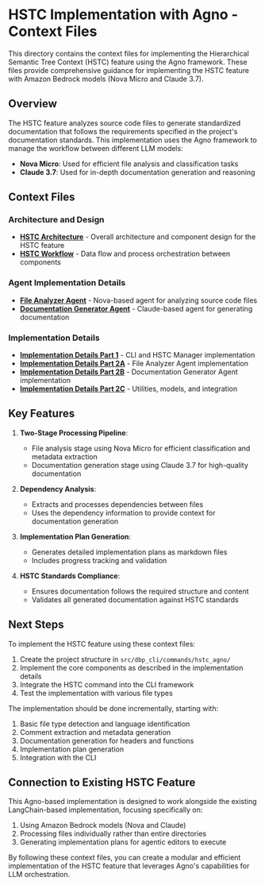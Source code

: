 # HSTC Implementation with Agno - Context Files

This directory contains the context files for implementing the Hierarchical Semantic Tree Context (HSTC) feature using the Agno framework. These files provide comprehensive guidance for implementing the HSTC feature with Amazon Bedrock models (Nova Micro and Claude 3.7).

## Overview

The HSTC feature analyzes source code files to generate standardized documentation that follows the requirements specified in the project's documentation standards. This implementation uses the Agno framework to manage the workflow between different LLM models:

- **Nova Micro**: Used for efficient file analysis and classification tasks
- **Claude 3.7**: Used for in-depth documentation generation and reasoning

## Context Files

### Architecture and Design

- [**HSTC Architecture**](agno_hstc_architecture.md) - Overall architecture and component design for the HSTC feature
- [**HSTC Workflow**](agno_hstc_workflow.md) - Data flow and process orchestration between components

### Agent Implementation Details

- [**File Analyzer Agent**](agno_file_analyzer_agent.md) - Nova-based agent for analyzing source code files
- [**Documentation Generator Agent**](agno_documentation_generator_agent.md) - Claude-based agent for generating documentation

### Implementation Details

- [**Implementation Details Part 1**](agno_implementation_details_part1.md) - CLI and HSTC Manager implementation
- [**Implementation Details Part 2A**](agno_implementation_details_part2a.md) - File Analyzer Agent implementation
- [**Implementation Details Part 2B**](agno_implementation_details_part2b.md) - Documentation Generator Agent implementation
- [**Implementation Details Part 2C**](agno_implementation_details_part2c.md) - Utilities, models, and integration

## Key Features

1. **Two-Stage Processing Pipeline**:
   - File analysis stage using Nova Micro for efficient classification and metadata extraction
   - Documentation generation stage using Claude 3.7 for high-quality documentation

2. **Dependency Analysis**:
   - Extracts and processes dependencies between files
   - Uses the dependency information to provide context for documentation generation

3. **Implementation Plan Generation**:
   - Generates detailed implementation plans as markdown files
   - Includes progress tracking and validation

4. **HSTC Standards Compliance**:
   - Ensures documentation follows the required structure and content
   - Validates all generated documentation against HSTC standards

## Next Steps

To implement the HSTC feature using these context files:

1. Create the project structure in `src/dbp_cli/commands/hstc_agno/`
2. Implement the core components as described in the implementation details
3. Integrate the HSTC command into the CLI framework
4. Test the implementation with various file types

The implementation should be done incrementally, starting with:

1. Basic file type detection and language identification
2. Comment extraction and metadata generation
3. Documentation generation for headers and functions
4. Implementation plan generation
5. Integration with the CLI

## Connection to Existing HSTC Feature

This Agno-based implementation is designed to work alongside the existing LangChain-based implementation, focusing specifically on:

1. Using Amazon Bedrock models (Nova and Claude)
2. Processing files individually rather than entire directories
3. Generating implementation plans for agentic editors to execute

By following these context files, you can create a modular and efficient implementation of the HSTC feature that leverages Agno's capabilities for LLM orchestration.
